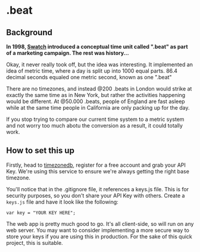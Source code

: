 # .beat

## Background

**In 1998, [Swatch](http://www.swatch.com/en_gb/) introduced a conceptual time unit called ".beat" as part of a marketing campaign. The rest was history...**

Okay, it never really took off, but the idea was interesting. It implemented an idea of metric time, where a day is split up into 1000 equal parts. 86.4 decimal seconds equaled one metric second, known as one ".beat"

There are no timezones, and instead @200 .beats in London would strike at exactly the same time as in New York, but rather the activities happening would be different. At @50.000 .beats, people of England are fast asleep while at the same time people in California are only packing up for the day. 

If you stop trying to compare our current time system to a metric system and not worry too much abotu the conversion as a result, it could totally work. 

## How to set this up

Firstly, head to [timezonedb](http://timezonedb.com), register for a free account and grab your API Key. We're using this service to ensure we're always getting the right base timezone. 

You'll notice that in the .gitignore file, it references a keys.js file. This is for security purposes, so you don't share your API Key with others. Create a `keys.js` file and have it look like the following:

```
var key = "YOUR KEY HERE";
```

The web app is pretty much good to go. It's all client-side, so will run on any web server. You may want to consider implementing a more secure way to store your keys if you are using this in production. For the sake of this quick project, this is suitable.